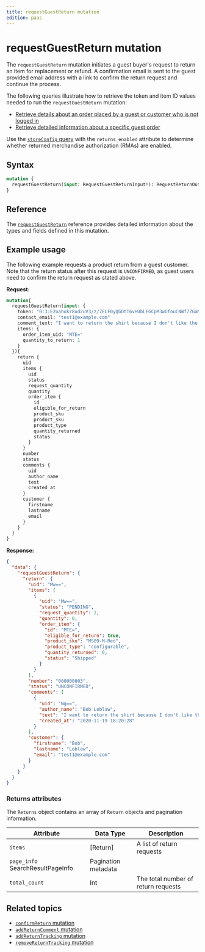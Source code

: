 ```yaml
---
title: requestGuestReturn mutation
edition: paas
---
```


# requestGuestReturn mutation

The `requestGuestReturn` mutation initiates a guest buyer's request to return an item for replacement or refund.
A confirmation email is sent to the guest provided email address with a link to confirm the return request and continue the process.

The following queries illustrate how to retrieve the token and item ID values needed to run the `requestGuestReturn` mutation:

*  [Retrieve details about an order placed by a guest or customer who is not logged in](../queries/guest-order.md)
*  [Retrieve detailed information about a specific guest order](../queries/guest-order-by-token.md)

<InlineAlert variant="info" slots="text" />

Use the [`storeConfig` query](../../store/queries/store-config.md) with the `returns_enabled` attribute to determine whether returned merchandise authorization (RMAs) are enabled.

## Syntax

```graphql
mutation {
  requestGuestReturn(input: RequestGuestReturnInput!): RequestReturnOutput
}
```

## Reference

The [`requestGuestReturn`](https://developer.adobe.com/commerce/webapi/graphql-api/index.html#mutation-requestGuestReturn) reference provides detailed information about the types and fields defined in this mutation.

## Example usage

The following example requests a product return from a guest customer. Note that the return status after this request is `UNCONFIRMED`, as guest users need to confirm the return request as stated above.

**Request:**

```graphql
mutation{
  requestGuestReturn(input: {
    token: "0:3:E2uahokr8ud2uV3/z/7ELF0yQGDtT6vHUbLEGCpM3wUfouCNWf7ZGaMUYEhRKnrbGCq9l4zDbpO8JMPqfA=="
    contact_email: "test1@example.com"
    comment_text: "I want to return the shirt because I don't like the texture of the fabric"
    items: {
      order_item_uid: "MTE="
      quantity_to_return: 1
    }
  }){
    return {
      uid
      items {
        uid
        status
        request_quantity
        quantity
        order_item {
          id
          eligible_for_return
          product_sku
          product_sku
          product_type
          quantity_returned
          status
        }
      }
      number
      status
      comments {
        uid
        author_name
        text
        created_at
      }
      customer {
        firstname
        lastname
        email
      }
    }
  }
}
```

**Response:**

```json
{
  "data": {
    "requestGuestReturn": {
      "return": {
        "uid": "Mw==",
        "items": [
          {
            "uid": "Mw==",
            "status": "PENDING",
            "request_quantity": 1,
            "quantity": 0,
            "order_item": {
              "id": "MTE=",
              "eligible_for_return": true,
              "product_sku": "MS09-M-Red",
              "product_type": "configurable",
              "quantity_returned": 0,
              "status": "Shipped"
            }
          }
        ],
        "number": "000000003",
        "status": "UNCONFIRMED",
        "comments": [
          {
            "uid": "Ng==",
            "author_name": "Bob Loblaw",
            "text": "I want to return the shirt because I don't like the texture of the fabric",
            "created_at": "2020-11-19 18:20:28"
          }
        ],
        "customer": {
          "firstname": "Bob",
          "lastname": "Loblaw",
          "email": "test1@example.com"
        }
      }
    }
  }
}
```

### Returns attributes

The `Returns` object contains an array of `Return` objects and pagination information.

Attribute |  Data Type | Description
--- | --- | ---
`items` | [Return] | A list of return requests
`page_info` SearchResultPageInfo | Pagination metadata
`total_count` | Int | The total number of return requests

## Related topics

*  [`confirmReturn` mutation](confirm-return.md)
*  [`addReturnComment` mutation](add-return-comment.md)
*  [`addReturnTracking` mutation](add-return-tracking.md)
*  [`removeReturnTracking` mutation](remove-return-tracking.md)
